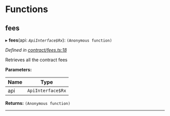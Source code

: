 

# Functions

<a id="fees"></a>

##  fees

▸ **fees**(api: *`ApiInterface$Rx`*): `(Anonymous function)`

*Defined in [contract/fees.ts:18](https://github.com/polkadot-js/api/blob/6771f99/packages/api-derive/src/contract/fees.ts#L18)*

Retrieves all the contract fees

**Parameters:**

| Name | Type |
| ------ | ------ |
| api | `ApiInterface$Rx` |

**Returns:** `(Anonymous function)`

___

